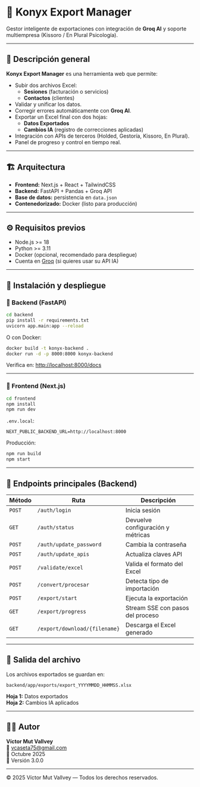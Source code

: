 # 🧠 Konyx Export Manager
Gestor inteligente de exportaciones con integración de **Groq AI** y soporte multiempresa (Kissoro / En Plural Psicología).

---

## 🚀 Descripción general

**Konyx Export Manager** es una herramienta web que permite:
- Subir dos archivos Excel:  
  - **Sesiones** (facturación o servicios)  
  - **Contactos** (clientes)
- Validar y unificar los datos.
- Corregir errores automáticamente con **Groq AI**.
- Exportar un Excel final con dos hojas:
  - **Datos Exportados**
  - **Cambios IA** (registro de correcciones aplicadas)
- Integración con APIs de terceros (Holded, Gestoría, Kissoro, En Plural).
- Panel de progreso y control en tiempo real.

---

## 🏗️ Arquitectura

- **Frontend:** Next.js + React + TailwindCSS  
- **Backend:** FastAPI + Pandas + Groq API  
- **Base de datos:** persistencia en `data.json`  
- **Contenedorizado:** Docker (listo para producción)

---

## ⚙️ Requisitos previos

- Node.js >= 18  
- Python >= 3.11  
- Docker (opcional, recomendado para despliegue)
- Cuenta en [Groq](https://groq.com/) (si quieres usar su API IA)

---

## 🧩 Instalación y despliegue

### 🐍 Backend (FastAPI)

```bash
cd backend
pip install -r requirements.txt
uvicorn app.main:app --reload
```

O con Docker:

```bash
docker build -t konyx-backend .
docker run -d -p 8000:8000 konyx-backend
```

Verifica en: [http://localhost:8000/docs](http://localhost:8000/docs)

---

### 🧭 Frontend (Next.js)

```bash
cd frontend
npm install
npm run dev
```

`.env.local`:
```
NEXT_PUBLIC_BACKEND_URL=http://localhost:8000
```

Producción:
```bash
npm run build
npm start
```

---

## 🧾 Endpoints principales (Backend)

| Método | Ruta | Descripción |
|--------|------|--------------|
| `POST` | `/auth/login` | Inicia sesión |
| `GET` | `/auth/status` | Devuelve configuración y métricas |
| `POST` | `/auth/update_password` | Cambia la contraseña |
| `POST` | `/auth/update_apis` | Actualiza claves API |
| `POST` | `/validate/excel` | Valida el formato del Excel |
| `POST` | `/convert/procesar` | Detecta tipo de importación |
| `POST` | `/export/start` | Ejecuta la exportación |
| `GET` | `/export/progress` | Stream SSE con pasos del proceso |
| `GET` | `/export/download/{filename}` | Descarga el Excel generado |

---

## 📁 Salida del archivo

Los archivos exportados se guardan en:
```
backend/app/exports/export_YYYYMMDD_HHMMSS.xlsx
```

**Hoja 1:** Datos exportados  
**Hoja 2:** Cambios IA aplicados

---

## 🧑‍💻 Autor

**Víctor Mut Vallvey**  
📧 [vcaseta75@gmail.com](mailto:vcaseta75@gmail.com)  
📅 Octubre 2025  
🧾 Versión 3.0.0

---

© 2025 Víctor Mut Vallvey — Todos los derechos reservados.
